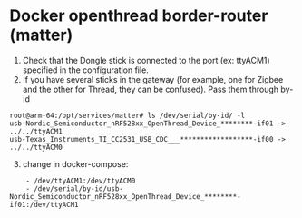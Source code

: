 # Docker openthread border-router (matter)

1. Check that the Dongle stick is connected to the port (ex: ttyACM1) specified in the configuration file.
2. If you have several sticks in the gateway (for example, one for Zigbee and the other for Thread, they can be confused). Pass them through by-id

```
root@arm-64:/opt/services/matter# ls /dev/serial/by-id/ -l
usb-Nordic_Semiconductor_nRF528xx_OpenThread_Device_********-if01 -> ../../ttyACM1
usb-Texas_Instruments_TI_CC2531_USB_CDC___******************-if00 -> ../../ttyACM0
```
3. change in docker-compose: 
```
    - /dev/ttyACM1:/dev/ttyACM0
    - /dev/serial/by-id/usb-Nordic_Semiconductor_nRF528xx_OpenThread_Device_********-if01:/dev/ttyACM1
```
